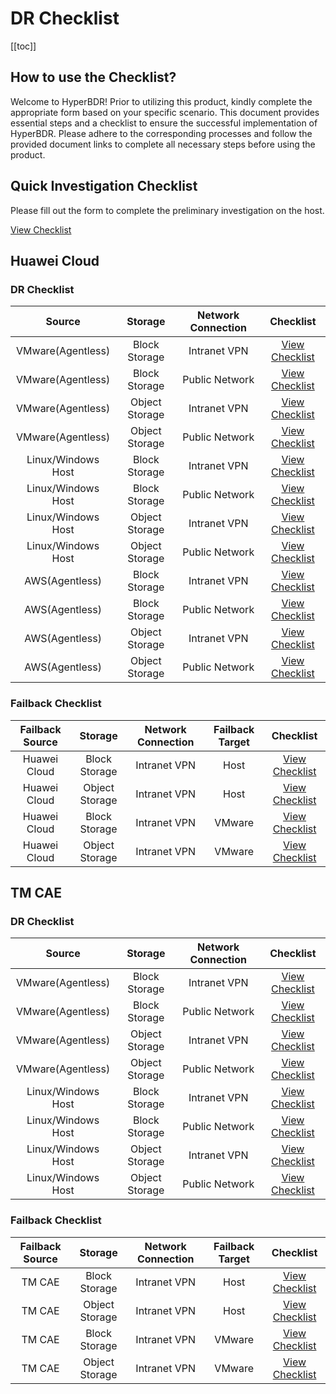 # DR Checklist

[[toc]]

## How to use the Checklist?

Welcome to HyperBDR! Prior to utilizing this product, kindly complete the appropriate form based on your specific scenario. This document provides essential steps and a checklist to ensure the successful implementation of HyperBDR. Please adhere to the corresponding processes and follow the provided document links to complete all necessary steps before using the product.

## Quick Investigation Checklist

Please fill out the form to complete the preliminary investigation on the host.  

[View Checklist](https://docs.google.com/forms/d/e/1FAIpQLScSfqupAu15ZmfyUnUhJ6B07X9IHuhRRQcw9-TNrR4yFr3tuw/viewform)

## Huawei Cloud

### DR Checklist

| Source | Storage | Network Connection | Checklist |
|:--------:|:--------:|:--------:|:--------:|
| VMware(Agentless) | Block Storage | Intranet VPN | [View Checklist](https://docs.google.com/forms/d/1K5LeVfu81dCCB1ffbS9k9jIh06KS_TYMNrMpW7LHoic/prefill) |
| VMware(Agentless) | Block Storage | Public Network | [View Checklist](https://docs.google.com/forms/d/1EizT2S4nEZNUuH4pODSwVVSgzhlPo0GtDL4Ziujf694/prefill) |
| VMware(Agentless) | Object Storage | Intranet VPN | [View Checklist](https://docs.google.com/forms/d/1h2rUAtiZbuU7_Bi1MhexVBA9XxrrOrEhYfoyuforNTY/prefill) |
| VMware(Agentless) | Object Storage | Public Network | [View Checklist](https://docs.google.com/forms/d/1dwqdVi-pwDGYGkVMOVs2uhyiYm8PTQjUcV92PymM6i4/prefill) |
| Linux/Windows Host | Block Storage | Intranet VPN | [View Checklist](https://docs.google.com/forms/d/1ajJwet1toboe7j_113l0VrnrE8oMv6tIkkfFXZwYdNk/prefill) |
| Linux/Windows Host | Block Storage | Public Network | [View Checklist](https://docs.google.com/forms/d/1sejcbaNNzKrlvQemE0mHD7Z92VXGPVjiEUrxePwhmRU/prefill) |
| Linux/Windows Host | Object Storage | Intranet VPN | [View Checklist](https://docs.google.com/forms/d/1RxodRq6e5E4TlYOf2dcVHUXwxzPv2-HgMRmGLiiGwYM/prefill) |
| Linux/Windows Host | Object Storage | Public Network | [View Checklist](https://docs.google.com/forms/d/1pSLsAd2cTMACrxsPPVNkinLgtT-4mj4NjI2W3dun4cs/prefill) |
| AWS(Agentless) | Block Storage | Intranet VPN | [View Checklist](https://docs.google.com/forms/d/1oyZ8s6Fa5lcyCwQeC1nKGWfbytzxZuZ0M_kU6rCFp-0/prefill) |
| AWS(Agentless) | Block Storage | Public Network | [View Checklist](https://docs.google.com/forms/d/1nUGOF_td-ySjd3G2KoxCn1Vv1ULD-sNLzv2vJSe1SDU/prefill) |
| AWS(Agentless) | Object Storage | Intranet VPN | [View Checklist](https://docs.google.com/forms/d/1HPUsodtGiLn6i5bk2l6g6UwV-DLViG2VBuCj4ZCEHj4/prefill) |
| AWS(Agentless) | Object Storage | Public Network | [View Checklist](https://docs.google.com/forms/d/1pt2ejTZfJe4Z43gLpENso55WlpGMNjsAAfZcQ6bPz5I/prefill) |


### Failback Checklist

| Failback Source | Storage | Network Connection | Failback Target | Checklist |
|:--------:|:--------:|:--------:|:--------:|:--------:|
| Huawei Cloud | Block Storage | Intranet VPN | Host | [View Checklist](https://docs.google.com/forms/d/1ebFiOQF_JmsCGrSJlt0-6FZQpovotdXYtUi75xbOGdE/prefill) |
| Huawei Cloud | Object Storage | Intranet VPN | Host | [View Checklist](https://docs.google.com/forms/d/11RXvrmiMQp7ZXVXLcOfU8eS_vihNNZpW7vyfD8NaOmg/prefill) |
| Huawei Cloud | Block Storage | Intranet VPN | VMware | [View Checklist](https://docs.google.com/forms/d/1a_T1FR2SC_dYBD8lEVpok93zN1Z3yuVpR5vuBp_6DcY/prefill) |
| Huawei Cloud | Object Storage | Intranet VPN | VMware | [View Checklist](https://docs.google.com/forms/d/1eK_o_Df3MaXYzVum5MGaLiiRt_5SglOQ-Q5yf_fUjAg/prefill) |

## TM CAE

### DR Checklist

| Source | Storage | Network Connection | Checklist |
|:--------:|:--------:|:--------:|:--------:|
| VMware(Agentless) | Block Storage | Intranet VPN | [View Checklist](https://docs.google.com/forms/d/1sNpbDqRJFKM6O8qUwsgaqJ65ERGlEH7jUCByg1jxLjQ/prefill) |
| VMware(Agentless) | Block Storage | Public Network | [View Checklist](https://docs.google.com/forms/d/1rGkJnkjG6okr5teEgvQyo1ImT_Ro-BbpYAChm0J2m14/prefill) |
| VMware(Agentless) | Object Storage | Intranet VPN | [View Checklist](https://docs.google.com/forms/d/1T-lfd5M9Q6dWYoInNmJF_XDCgqsB0UeiRthZ5Qp-LZY/prefill) |
| VMware(Agentless) | Object Storage | Public Network | [View Checklist](https://docs.google.com/forms/d/1flW4aAtfIS9WGVBMzmunjGpjNPrknugDOyx2WX1925Q/prefill) |
| Linux/Windows Host | Block Storage | Intranet VPN | [View Checklist](https://docs.google.com/forms/d/1ZJw0h3lJH8U4Fah6h00kW1hD-ELP8waw4vBask7XULk/prefill) |
| Linux/Windows Host | Block Storage | Public Network | [View Checklist](https://docs.google.com/forms/d/1mKPpOeneV6ySP1iZH8g6cPAH1ZzvI8d0x9HctZ9yOeM/prefill) |
| Linux/Windows Host | Object Storage | Intranet VPN | [View Checklist](https://docs.google.com/forms/d/1dekubDiaaW8DmBwgBsPDpE9CmuK4SyEw967Jt6rLNlg/prefill) |
| Linux/Windows Host | Object Storage | Public Network | [View Checklist](https://docs.google.com/forms/d/1S2eNb0l8unSuv7wgkhMRmG7b9csjpy1WatmVKnzWI0I/prefill) |

### Failback Checklist

| Failback Source | Storage | Network Connection | Failback Target | Checklist |
|:--------:|:--------:|:--------:|:--------:|:--------:|
| TM CAE | Block Storage | Intranet VPN | Host | [View Checklist](https://docs.google.com/forms/d/1emg8tc_YYKrcDtZqORk4ri4bNHgxejGQPkXJq0NqRKU/prefill) |
| TM CAE | Object Storage | Intranet VPN | Host | [View Checklist](https://docs.google.com/forms/d/1uxgKM3WRnIyR_GVZUxw6q916ng-Q73adybmf8GcWaYY/prefill) |
| TM CAE | Block Storage | Intranet VPN | VMware | [View Checklist](https://docs.google.com/forms/d/1ENdY_5Pp_Tz0MTmnYLVyfQDtRQhUbi2pqrIoFUghB3I/prefill) |
| TM CAE | Object Storage | Intranet VPN | VMware | [View Checklist](https://docs.google.com/forms/d/1BDvOp2dMAZ8DskGBL1NjjARPQ3Ex_6EuhCXhAf4L65c/prefill) |

